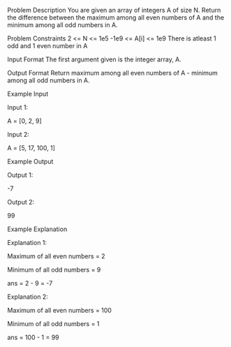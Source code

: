 Problem Description
You are given an array of integers A of size N.
Return the difference between the maximum among all even numbers of A and the minimum among all odd numbers in A.



Problem Constraints
2 <= N <= 1e5
-1e9 <= A[i] <= 1e9
There is atleast 1 odd and 1 even number in A



Input Format
The first argument given is the integer array, A.



Output Format
Return maximum among all even numbers of A - minimum among all odd numbers in A.



Example Input

Input 1:

A = [0, 2, 9]

Input 2:

A = [5, 17, 100, 1]


Example Output

Output 1:

-7

Output 2:

99


Example Explanation

Explanation 1:

Maximum of all even numbers = 2

Minimum of all odd numbers = 9

ans = 2 - 9 = -7

Explanation 2:

Maximum of all even numbers = 100

Minimum of all odd numbers = 1

ans = 100 - 1 = 99
